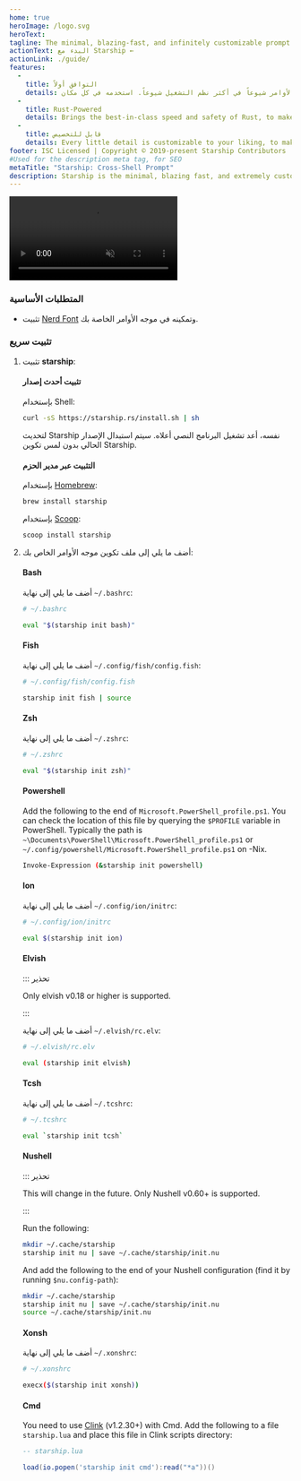 ```yaml
---
home: true
heroImage: /logo.svg
heroText:
tagline: The minimal, blazing-fast, and infinitely customizable prompt for any shell!
actionText: البدء مع Starship ←
actionLink: ./guide/
features:
  - 
    title: التوافق أولاً
    details: يعمل على أكثر موجهات الأوامر شيوعاً في أكثر نظم التشغيل شيوعاً. استخدمه في كل مكان!
  - 
    title: Rust-Powered
    details: Brings the best-in-class speed and safety of Rust, to make your prompt as quick and reliable as possible.
  - 
    title: قابل للتخصيص
    details: Every little detail is customizable to your liking, to make this prompt as minimal or feature-rich as you'd like it to be.
footer: ISC Licensed | Copyright © 2019-present Starship Contributors
#Used for the description meta tag, for SEO
metaTitle: "Starship: Cross-Shell Prompt"
description: Starship is the minimal, blazing fast, and extremely customizable prompt for any shell! Shows the information you need, while staying sleek and minimal. Quick installation available for Bash, Fish, ZSH, Ion, Tcsh, Elvish, Nu, Xonsh, Cmd, and PowerShell.
---
```


<div class="center">
  <video class="demo-video" muted autoplay loop playsinline>
    <source src="/demo.webm" type="video/webm">
    <source src="/demo.mp4" type="video/mp4">
  </video>
</div>

### المتطلبات الأساسية

- تثبيت [Nerd Font](https://www.nerdfonts.com/) وتمكينه في موجه الأوامر الخاصة بك.

### تثبيت سريع

1. تثبيت **starship**:


   #### تثبيت أحدث إصدار

   بإستخدام Shell:

   ```sh
   curl -sS https://starship.rs/install.sh | sh
   ```

   لتحديث Starship نفسه، أعد تشغيل البرنامج النصي أعلاه. سيتم استبدال الإصدار الحالي بدون لمس تكوين Starship.


   #### التثبيت عبر مدير الحزم

   بإستخدام [Homebrew](https://brew.sh/):

   ```sh
   brew install starship
   ```

   بإستخدام [Scoop](https://scoop.sh):

   ```powershell
   scoop install starship
   ```

1. أضف ما يلي إلى ملف تكوين موجه الأوامر الخاص بك:


   #### Bash

   أضف ما يلي إلى نهاية `~/.bashrc`:

   ```sh
   # ~/.bashrc

   eval "$(starship init bash)"
   ```


   #### Fish

   أضف ما يلي إلى نهاية `~/.config/fish/config.fish`:

   ```sh
   # ~/.config/fish/config.fish

   starship init fish | source
   ```


   #### Zsh

   أضف ما يلي إلى نهاية `~/.zshrc`:

   ```sh
   # ~/.zshrc

   eval "$(starship init zsh)"
   ```


   #### Powershell

   Add the following to the end of `Microsoft.PowerShell_profile.ps1`. You can check the location of this file by querying the `$PROFILE` variable in PowerShell. Typically the path is `~\Documents\PowerShell\Microsoft.PowerShell_profile.ps1` or `~/.config/powershell/Microsoft.PowerShell_profile.ps1` on -Nix.

   ```sh
   Invoke-Expression (&starship init powershell)
   ```


   #### Ion

   أضف ما يلي إلى نهاية `~/.config/ion/initrc`:

   ```sh
   # ~/.config/ion/initrc

   eval $(starship init ion)
   ```


   #### Elvish

   ::: تحذير

   Only elvish v0.18 or higher is supported.

   :::

   أضف ما يلي إلى نهاية `~/.elvish/rc.elv`:

   ```sh
   # ~/.elvish/rc.elv

   eval (starship init elvish)
   ```


   #### Tcsh

   أضف ما يلي إلى نهاية `~/.tcshrc`:

   ```sh
   # ~/.tcshrc

   eval `starship init tcsh`
   ```


   #### Nushell

   ::: تحذير

   This will change in the future. Only Nushell v0.60+ is supported.

   :::

   Run the following:
   ```sh
   mkdir ~/.cache/starship
   starship init nu | save ~/.cache/starship/init.nu
   ```

   And add the following to the end of your Nushell configuration (find it by running `$nu.config-path`):

   ```sh
   mkdir ~/.cache/starship
   starship init nu | save ~/.cache/starship/init.nu
   source ~/.cache/starship/init.nu
   ```

   #### Xonsh

   أضف ما يلي إلى نهاية `~/.xonshrc`:

   ```sh
   # ~/.xonshrc

   execx($(starship init xonsh))
   ```


   #### Cmd

   You need to use [Clink](https://chrisant996.github.io/clink/clink.html) (v1.2.30+) with Cmd. Add the following to a file `starship.lua` and place this file in Clink scripts directory:

   ```lua
   -- starship.lua

   load(io.popen('starship init cmd'):read("*a"))()
   ```
